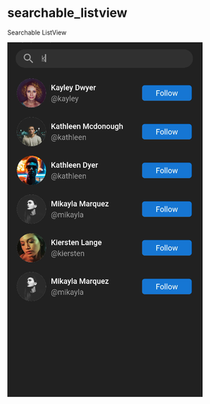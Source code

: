 # searchable_listview

Searchable ListView

![Screenshot](assets/screenshots/Screenshot_searchable_listview.png)
